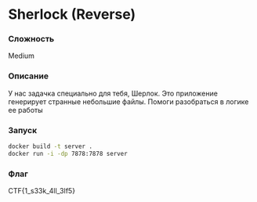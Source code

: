 # Sherlock (Reverse)
### Сложность
Medium
### Описание
У нас задачка специально для тебя, Шерлок. Это приложение генерирует странные небольшие файлы. Помоги разобраться в логике ее работы 
### Запуск
```sh
docker build -t server .
docker run -i -dp 7878:7878 server
```
### Флаг
CTF{1_s33k_4ll_3lf5}
